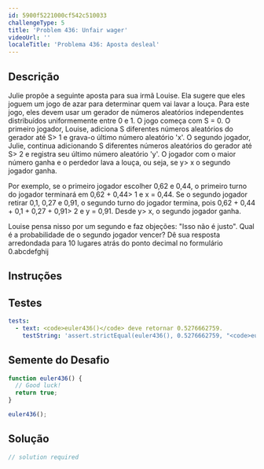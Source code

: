 ```yaml
---
id: 5900f5221000cf542c510033
challengeType: 5
title: 'Problem 436: Unfair wager'
videoUrl: ''
localeTitle: 'Problema 436: Aposta desleal'
---
```


## Descrição
<section id="description"> Julie propõe a seguinte aposta para sua irmã Louise. Ela sugere que eles joguem um jogo de azar para determinar quem vai lavar a louça. Para este jogo, eles devem usar um gerador de números aleatórios independentes distribuídos uniformemente entre 0 e 1. O jogo começa com S = 0. O primeiro jogador, Louise, adiciona S diferentes números aleatórios do gerador até S&gt; 1 e grava-o último número aleatório &#39;x&#39;. O segundo jogador, Julie, continua adicionando S diferentes números aleatórios do gerador até S&gt; 2 e registra seu último número aleatório &#39;y&#39;. O jogador com o maior número ganha e o perdedor lava a louça, ou seja, se y&gt; x o segundo jogador ganha. <p> Por exemplo, se o primeiro jogador escolher 0,62 e 0,44, o primeiro turno do jogador terminará em 0,62 + 0,44&gt; 1 e x = 0,44. Se o segundo jogador retirar 0,1, 0,27 e 0,91, o segundo turno do jogador termina, pois 0,62 + 0,44 + 0,1 + 0,27 + 0,91&gt; 2 e y = 0,91. Desde y&gt; x, o segundo jogador ganha. </p><p> Louise pensa nisso por um segundo e faz objeções: &quot;Isso não é justo&quot;. Qual é a probabilidade de o segundo jogador vencer? Dê sua resposta arredondada para 10 lugares atrás do ponto decimal no formulário 0.abcdefghij </p></section>

## Instruções
<section id="instructions">
</section>

## Testes
<section id='tests'>

```yml
tests:
  - text: <code>euler436()</code> deve retornar 0.5276662759.
    testString: 'assert.strictEqual(euler436(), 0.5276662759, "<code>euler436()</code> should return 0.5276662759.");'

```

</section>

## Semente do Desafio
<section id='challengeSeed'>

<div id='js-seed'>

```js
function euler436() {
  // Good luck!
  return true;
}

euler436();

```

</div>



</section>

## Solução
<section id='solution'>

```js
// solution required
```
</section>
